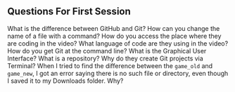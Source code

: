 Questions For First Session
---------------------------
What is the difference between GitHub and Git?
How can you change the name of a file with a command?
How do you access the place where they are coding in the video?
What language of code are they using in the video?
How do you get Git at the command line?
What is the Graphical User Interface?
What is a repository?
Why do they create Git projects via Terminal?
When I tried to find the difference between the `game_old` and `game_new`, I
got an error saying there is no such file or directory, even though I saved it
to my Downloads folder. Why?

